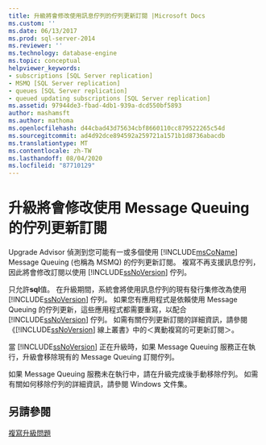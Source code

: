```yaml
---
title: 升級將會修改使用訊息佇列的佇列更新訂閱 |Microsoft Docs
ms.custom: ''
ms.date: 06/13/2017
ms.prod: sql-server-2014
ms.reviewer: ''
ms.technology: database-engine
ms.topic: conceptual
helpviewer_keywords:
- subscriptions [SQL Server replication]
- MSMQ [SQL Server replication]
- queues [SQL Server replication]
- queued updating subscriptions [SQL Server replication]
ms.assetid: 97944de3-fbad-4db1-939a-dcd550bf5893
author: mashamsft
ms.author: mathoma
ms.openlocfilehash: d44cbad43d75634cbf8660110cc879522265c54d
ms.sourcegitcommit: ad4d92dce894592a259721a1571b1d8736abacdb
ms.translationtype: MT
ms.contentlocale: zh-TW
ms.lasthandoff: 08/04/2020
ms.locfileid: "87710129"
---
```

# <a name="upgrading-will-modify-queued-updating-subscriptions-that-use-message-queuing"></a>升級將會修改使用 Message Queuing 的佇列更新訂閱
  Upgrade Advisor 偵測到您可能有一或多個使用 [!INCLUDE[msCoName](../../includes/msconame-md.md)] Message Queuing (也稱為 MSMQ) 的佇列更新訂閱。 複寫不再支援訊息佇列，因此將會修改訂閱以使用 [!INCLUDE[ssNoVersion](../../includes/ssnoversion-md.md)] 佇列。  
  
 只允許**sql**值。 在升級期間，系統會將使用訊息佇列的現有發行集修改為使用 [!INCLUDE[ssNoVersion](../../includes/ssnoversion-md.md)] 佇列。 如果您有應用程式是依賴使用 Message Queuing 的佇列更新，這些應用程式都需要重寫，以配合 [!INCLUDE[ssNoVersion](../../includes/ssnoversion-md.md)] 佇列。 如需有關佇列更新訂閱的詳細資訊，請參閱《[!INCLUDE[ssNoVersion](../../includes/ssnoversion-md.md)] 線上叢書》中的＜異動複寫的可更新訂閱＞。  
  
 當 [!INCLUDE[ssNoVersion](../../includes/ssnoversion-md.md)] 正在升級時，如果 Message Queuing 服務正在執行，升級會移除現有的 Message Queuing 訂閱佇列。  
  
 如果 Message Queuing 服務未在執行中，請在升級完成後手動移除佇列。 如需有關如何移除佇列的詳細資訊，請參閱 Windows 文件集。  
  
## <a name="see-also"></a>另請參閱  
 [複寫升級問題](../../../2014/sql-server/install/replication-upgrade-issues.md)  
  
  
